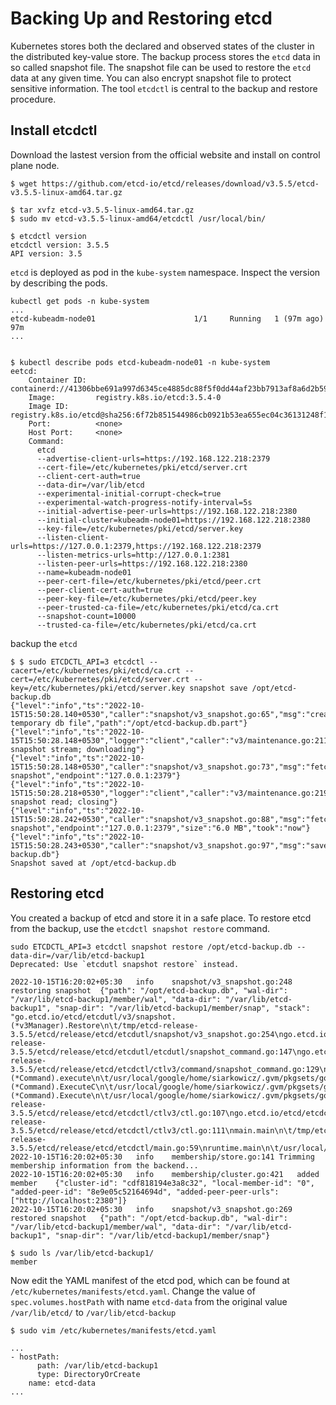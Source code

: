 # Backing Up and Restoring etcd

Kubernetes stores both the declared and observed states of the cluster in the distributed key-value store. The backup process stores the `etcd` data in so called snapshot file. The snapshot file can be used to restore the `etcd` data at any given time. You can also encrypt snapshot file to protect sensitive information. The tool `etcdctl` is central to the backup and restore procedure.


## Install etcdctl

Download the lastest version from the official website and install on control plane node.

```shell
$ wget https://github.com/etcd-io/etcd/releases/download/v3.5.5/etcd-v3.5.5-linux-amd64.tar.gz

$ tar xvfz etcd-v3.5.5-linux-amd64.tar.gz
$ sudo mv etcd-v3.5.5-linux-amd64/etcdctl /usr/local/bin/

$ etcdctl version
etcdctl version: 3.5.5
API version: 3.5
```

`etcd` is deployed as pod in the `kube-system` namespace. Inspect the version by describing the pods.

```shell
kubectl get pods -n kube-system
...
etcd-kubeadm-node01                      1/1     Running   1 (97m ago)   97m
...


$ kubectl describe pods etcd-kubeadm-node01 -n kube-system
eetcd:
    Container ID:  containerd://41306bbe691a997d6345ce4885dc88f5f0dd44af23bb7913af8a6d2b592681ee
    Image:         registry.k8s.io/etcd:3.5.4-0
    Image ID:      registry.k8s.io/etcd@sha256:6f72b851544986cb0921b53ea655ec04c36131248f16d4ad110cb3ca0c369dc1
    Port:          <none>
    Host Port:     <none>
    Command:
      etcd
      --advertise-client-urls=https://192.168.122.218:2379
      --cert-file=/etc/kubernetes/pki/etcd/server.crt
      --client-cert-auth=true
      --data-dir=/var/lib/etcd
      --experimental-initial-corrupt-check=true
      --experimental-watch-progress-notify-interval=5s
      --initial-advertise-peer-urls=https://192.168.122.218:2380
      --initial-cluster=kubeadm-node01=https://192.168.122.218:2380
      --key-file=/etc/kubernetes/pki/etcd/server.key
      --listen-client-urls=https://127.0.0.1:2379,https://192.168.122.218:2379
      --listen-metrics-urls=http://127.0.0.1:2381
      --listen-peer-urls=https://192.168.122.218:2380
      --name=kubeadm-node01
      --peer-cert-file=/etc/kubernetes/pki/etcd/peer.crt
      --peer-client-cert-auth=true
      --peer-key-file=/etc/kubernetes/pki/etcd/peer.key
      --peer-trusted-ca-file=/etc/kubernetes/pki/etcd/ca.crt
      --snapshot-count=10000
      --trusted-ca-file=/etc/kubernetes/pki/etcd/ca.crt
```

backup the `etcd`

```shell
$ $ sudo ETCDCTL_API=3 etcdctl --cacert=/etc/kubernetes/pki/etcd/ca.crt --cert=/etc/kubernetes/pki/etcd/server.crt --key=/etc/kubernetes/pki/etcd/server.key snapshot save /opt/etcd-backup.db
{"level":"info","ts":"2022-10-15T15:50:28.140+0530","caller":"snapshot/v3_snapshot.go:65","msg":"created temporary db file","path":"/opt/etcd-backup.db.part"}
{"level":"info","ts":"2022-10-15T15:50:28.148+0530","logger":"client","caller":"v3/maintenance.go:211","msg":"opened snapshot stream; downloading"}
{"level":"info","ts":"2022-10-15T15:50:28.148+0530","caller":"snapshot/v3_snapshot.go:73","msg":"fetching snapshot","endpoint":"127.0.0.1:2379"}
{"level":"info","ts":"2022-10-15T15:50:28.218+0530","logger":"client","caller":"v3/maintenance.go:219","msg":"completed snapshot read; closing"}
{"level":"info","ts":"2022-10-15T15:50:28.242+0530","caller":"snapshot/v3_snapshot.go:88","msg":"fetched snapshot","endpoint":"127.0.0.1:2379","size":"6.0 MB","took":"now"}
{"level":"info","ts":"2022-10-15T15:50:28.243+0530","caller":"snapshot/v3_snapshot.go:97","msg":"saved","path":"/opt/etcd-backup.db"}
Snapshot saved at /opt/etcd-backup.db
```

## Restoring etcd

You created a backup of etcd and store it in a safe place. To restore etcd from the backup, use the `etcdctl snapshot restore` command.

```shell
sudo ETCDCTL_API=3 etcdctl snapshot restore /opt/etcd-backup.db --data-dir=/var/lib/etcd-backup1
Deprecated: Use `etcdutl snapshot restore` instead.

2022-10-15T16:20:02+05:30	info	snapshot/v3_snapshot.go:248	restoring snapshot	{"path": "/opt/etcd-backup.db", "wal-dir": "/var/lib/etcd-backup1/member/wal", "data-dir": "/var/lib/etcd-backup1", "snap-dir": "/var/lib/etcd-backup1/member/snap", "stack": "go.etcd.io/etcd/etcdutl/v3/snapshot.(*v3Manager).Restore\n\t/tmp/etcd-release-3.5.5/etcd/release/etcd/etcdutl/snapshot/v3_snapshot.go:254\ngo.etcd.io/etcd/etcdutl/v3/etcdutl.SnapshotRestoreCommandFunc\n\t/tmp/etcd-release-3.5.5/etcd/release/etcd/etcdutl/etcdutl/snapshot_command.go:147\ngo.etcd.io/etcd/etcdctl/v3/ctlv3/command.snapshotRestoreCommandFunc\n\t/tmp/etcd-release-3.5.5/etcd/release/etcd/etcdctl/ctlv3/command/snapshot_command.go:129\ngithub.com/spf13/cobra.(*Command).execute\n\t/usr/local/google/home/siarkowicz/.gvm/pkgsets/go1.16.15/global/pkg/mod/github.com/spf13/cobra@v1.1.3/command.go:856\ngithub.com/spf13/cobra.(*Command).ExecuteC\n\t/usr/local/google/home/siarkowicz/.gvm/pkgsets/go1.16.15/global/pkg/mod/github.com/spf13/cobra@v1.1.3/command.go:960\ngithub.com/spf13/cobra.(*Command).Execute\n\t/usr/local/google/home/siarkowicz/.gvm/pkgsets/go1.16.15/global/pkg/mod/github.com/spf13/cobra@v1.1.3/command.go:897\ngo.etcd.io/etcd/etcdctl/v3/ctlv3.Start\n\t/tmp/etcd-release-3.5.5/etcd/release/etcd/etcdctl/ctlv3/ctl.go:107\ngo.etcd.io/etcd/etcdctl/v3/ctlv3.MustStart\n\t/tmp/etcd-release-3.5.5/etcd/release/etcd/etcdctl/ctlv3/ctl.go:111\nmain.main\n\t/tmp/etcd-release-3.5.5/etcd/release/etcd/etcdctl/main.go:59\nruntime.main\n\t/usr/local/google/home/siarkowicz/.gvm/gos/go1.16.15/src/runtime/proc.go:225"}
2022-10-15T16:20:02+05:30	info	membership/store.go:141	Trimming membership information from the backend...
2022-10-15T16:20:02+05:30	info	membership/cluster.go:421	added member	{"cluster-id": "cdf818194e3a8c32", "local-member-id": "0", "added-peer-id": "8e9e05c52164694d", "added-peer-peer-urls": ["http://localhost:2380"]}
2022-10-15T16:20:02+05:30	info	snapshot/v3_snapshot.go:269	restored snapshot	{"path": "/opt/etcd-backup.db", "wal-dir": "/var/lib/etcd-backup1/member/wal", "data-dir": "/var/lib/etcd-backup1", "snap-dir": "/var/lib/etcd-backup1/member/snap"}

```

```shell
$ sudo ls /var/lib/etcd-backup1/
member
```

Now edit the YAML manifest of the etcd pod, which can be found at `/etc/kubernetes/manifests/etcd.yaml`. Change the value of `spec.volumes.hostPath` with name `etcd-data` from the original value `/var/lib/etcd/` to `/var/lib/etcd-backup`

```shell
$ sudo vim /etc/kubernetes/manifests/etcd.yaml

...
- hostPath:
      path: /var/lib/etcd-backup1
      type: DirectoryOrCreate
    name: etcd-data
...
```



